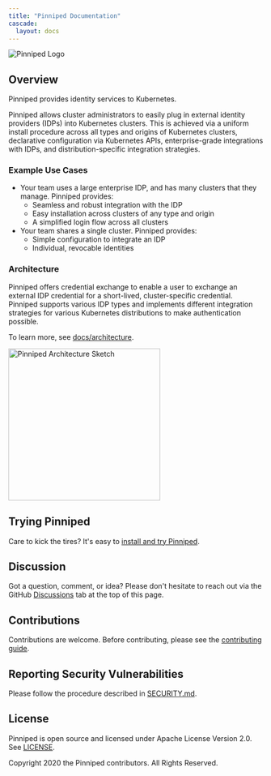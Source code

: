 ```yaml
---
title: "Pinniped Documentation"
cascade:
  layout: docs
---
```


![Pinniped Logo](/docs/img/pinniped_logo.svg)

## Overview

Pinniped provides identity services to Kubernetes.

Pinniped allows cluster administrators to easily plug in external identity
providers (IDPs) into Kubernetes clusters. This is achieved via a uniform
install procedure across all types and origins of Kubernetes clusters,
declarative configuration via Kubernetes APIs, enterprise-grade integrations
with IDPs, and distribution-specific integration strategies.

### Example Use Cases

* Your team uses a large enterprise IDP, and has many clusters that they
  manage. Pinniped provides:
  * Seamless and robust integration with the IDP
  * Easy installation across clusters of any type and origin
  * A simplified login flow across all clusters
* Your team shares a single cluster. Pinniped provides:
  * Simple configuration to integrate an IDP
  * Individual, revocable identities

### Architecture

Pinniped offers credential exchange to enable a user to exchange an external IDP
credential for a short-lived, cluster-specific credential. Pinniped supports various
IDP types and implements different integration strategies for various Kubernetes
distributions to make authentication possible.

To learn more, see [docs/architecture](/docs/architecture).

<img src="docs/img/pinniped_architecture.svg" alt="Pinniped Architecture Sketch" width="300px"/>

## Trying Pinniped

Care to kick the tires? It's easy to [install and try Pinniped](/docs/demo).

## Discussion

Got a question, comment, or idea? Please don't hesitate to reach out via the GitHub [Discussions](https://github.com/vmware-tanzu/pinniped/discussions) tab at the top of this page.

## Contributions

Contributions are welcome. Before contributing, please see the [contributing guide](https://github.com/vmware-tanzu/pinniped/blob/main/CONTRIBUTING.md).

## Reporting Security Vulnerabilities

Please follow the procedure described in [SECURITY.md](https://github.com/vmware-tanzu/pinniped/blob/main/SECURITY.md).

## License

Pinniped is open source and licensed under Apache License Version 2.0. See [LICENSE](https://github.com/vmware-tanzu/pinniped/blob/main/LICENSE).

Copyright 2020 the Pinniped contributors. All Rights Reserved.
